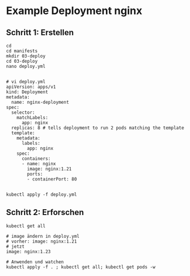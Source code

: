 # Example Deployment nginx 

## Schritt 1: Erstellen 

```
cd
cd manifests
mkdir 03-deploy
cd 03-deploy 
nano deploy.yml 
```

```

# vi deploy.yml 
apiVersion: apps/v1
kind: Deployment
metadata:
  name: nginx-deployment
spec:
  selector:
    matchLabels:
      app: nginx
  replicas: 8 # tells deployment to run 2 pods matching the template
  template:
    metadata:
      labels:
        app: nginx
    spec:
      containers:
      - name: nginx
        image: nginx:1.21
        ports:
        - containerPort: 80
        
```

```
kubectl apply -f deploy.yml 
```

## Schritt 2: Erforschen 

```
kubectl get all 
```

```
# image ändern in deploy.yml
# vorher: image: nginx:1.21
# jetzt
image: nginx:1.23
```

```
# Anwenden und watchen 
kubectl apply -f . ; kubectl get all; kubectl get pods -w
```
